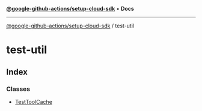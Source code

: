 [**@google-github-actions/setup-cloud-sdk**](../README.md) • **Docs**

***

[@google-github-actions/setup-cloud-sdk](../modules.md) / test-util

# test-util

## Index

### Classes

- [TestToolCache](classes/TestToolCache.md)
